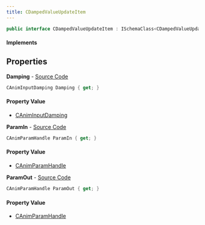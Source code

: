 ```yaml
---
title: CDampedValueUpdateItem
---
```


```csharp
public interface CDampedValueUpdateItem : ISchemaClass<CDampedValueUpdateItem>, ISchemaField, ISchemaClass, INativeHandle
```

#### Implements

## Properties

**Damping** - [Source Code](https://github.com/swiftly-solution/swiftlys2/blob/master/managed/src/SwiftlyS2.Generated/Schemas/Interfaces/CDampedValueUpdateItem.cs#L16)

```csharp
CAnimInputDamping Damping { get; }
```

#### Property Value

- [CAnimInputDamping](/docs/api/shared/schemadefinitions/caniminputdamping)

**ParamIn** - [Source Code](https://github.com/swiftly-solution/swiftlys2/blob/master/managed/src/SwiftlyS2.Generated/Schemas/Interfaces/CDampedValueUpdateItem.cs#L18)

```csharp
CAnimParamHandle ParamIn { get; }
```

#### Property Value

- [CAnimParamHandle](/docs/api/shared/schemadefinitions/canimparamhandle)

**ParamOut** - [Source Code](https://github.com/swiftly-solution/swiftlys2/blob/master/managed/src/SwiftlyS2.Generated/Schemas/Interfaces/CDampedValueUpdateItem.cs#L20)

```csharp
CAnimParamHandle ParamOut { get; }
```

#### Property Value

- [CAnimParamHandle](/docs/api/shared/schemadefinitions/canimparamhandle)

